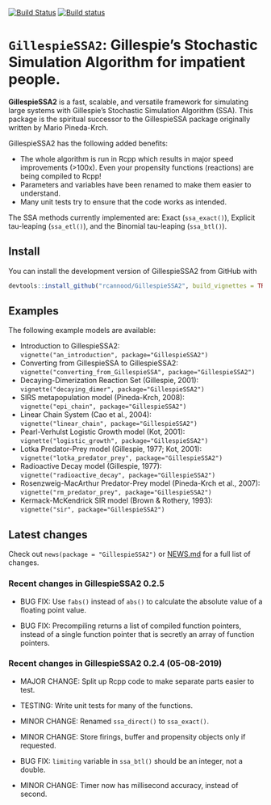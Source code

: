 
<!-- README.md is generated from README.Rmd. Please edit that file -->

[![Build
Status](https://travis-ci.org/rcannood/GillespieSSA2.svg?branch=master)](https://travis-ci.org/rcannood/GillespieSSA2)
[![Build
status](https://ci.appveyor.com/api/projects/status/5kw9ynlc1mmehrcj?svg=true)](https://ci.appveyor.com/project/rcannood/gillespiessa2)

# `GillespieSSA2`: Gillespie’s Stochastic Simulation Algorithm for impatient people.

**GillespieSSA2** is a fast, scalable, and versatile framework for
simulating large systems with Gillespie’s Stochastic Simulation
Algorithm (SSA). This package is the spiritual successor to the
GillespieSSA package originally written by Mario Pineda-Krch.

GillespieSSA2 has the following added benefits:

  - The whole algorithm is run in Rcpp which results in major speed
    improvements (\>100x). Even your propensity functions (reactions)
    are being compiled to Rcpp\!
  - Parameters and variables have been renamed to make them easier to
    understand.
  - Many unit tests try to ensure that the code works as intended.

The SSA methods currently implemented are: Exact (`ssa_exact()`),
Explicit tau-leaping (`ssa_etl()`), and the Binomial tau-leaping
(`ssa_btl()`).

## Install

You can install the development version of GillespieSSA2 from GitHub
with

``` r
devtools::install_github("rcannood/GillespieSSA2", build_vignettes = TRUE)
```

## Examples

The following example models are available:

  - Introduction to GillespieSSA2:  
    `vignette("an_introduction", package="GillespieSSA2")`
  - Converting from GillespieSSA to GillespieSSA2:  
    `vignette("converting_from_GillespieSSA", package="GillespieSSA2")`
  - Decaying-Dimerization Reaction Set (Gillespie, 2001):  
    `vignette("decaying_dimer", package="GillespieSSA2")`
  - SIRS metapopulation model (Pineda-Krch, 2008):  
    `vignette("epi_chain", package="GillespieSSA2")`
  - Linear Chain System (Cao et al., 2004):  
    `vignette("linear_chain", package="GillespieSSA2")`
  - Pearl-Verhulst Logistic Growth model (Kot, 2001):  
    `vignette("logistic_growth", package="GillespieSSA2")`
  - Lotka Predator-Prey model (Gillespie, 1977; Kot, 2001):  
    `vignette("lotka_predator_prey", package="GillespieSSA2")`
  - Radioactive Decay model (Gillespie, 1977):  
    `vignette("radioactive_decay", package="GillespieSSA2")`
  - Rosenzweig-MacArthur Predator-Prey model (Pineda-Krch et al.,
    2007):  
    `vignette("rm_predator_prey", package="GillespieSSA2")`
  - Kermack-McKendrick SIR model (Brown & Rothery, 1993):  
    `vignette("sir", package="GillespieSSA2")`

## Latest changes

Check out `news(package = "GillespieSSA2")` or [NEWS.md](NEWS.md) for a
full list of changes.

<!-- This section gets automatically generated from NEWS.md -->

### Recent changes in GillespieSSA2 0.2.5

  - BUG FIX: Use `fabs()` instead of `abs()` to calculate the absolute
    value of a floating point value.

  - BUG FIX: Precompiling returns a list of compiled function pointers,
    instead of a single function pointer that is secretly an array of
    function pointers.

### Recent changes in GillespieSSA2 0.2.4 (05-08-2019)

  - MAJOR CHANGE: Split up Rcpp code to make separate parts easier to
    test.

  - TESTING: Write unit tests for many of the functions.

  - MINOR CHANGE: Renamed `ssa_direct()` to `ssa_exact()`.

  - MINOR CHANGE: Store firings, buffer and propensity objects only if
    requested.

  - BUG FIX: `limiting` variable in `ssa_btl()` should be an integer,
    not a double.

  - MINOR CHANGE: Timer now has millisecond accuracy, instead of second.
